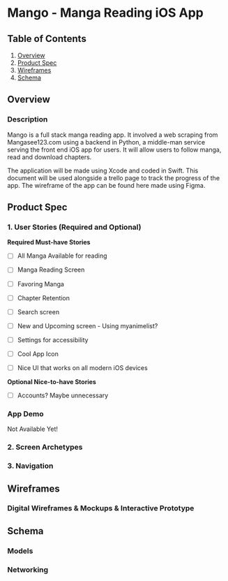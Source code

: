 # Mango - Manga Reading iOS App

## Table of Contents
1. [Overview](#Overview)
1. [Product Spec](#Product-Spec)
1. [Wireframes](#Wireframes)
2. [Schema](#Schema)

## Overview
### Description
Mango is a full stack manga reading app. It involved a web scraping from Mangasee123.com using a backend in Python, a middle-man service serving the front end iOS app for users. It will allow users to follow manga, read and download chapters.

The application will be made using Xcode and coded in Swift. This document will be used alongside a trello page to track the progress of the app. The wireframe of the app can be found here made using Figma.

## Product Spec

### 1. User Stories (Required and Optional)

**Required Must-have Stories**

- [ ] All Manga Available for reading
- [ ] Manga Reading Screen
- [ ] Favoring Manga
- [ ] Chapter Retention
- [ ] Search screen
- [ ] New and Upcoming screen - Using myanimelist?
- [ ] Settings for accessibility
- [ ] Cool App Icon
- [ ] Nice UI that works on all modern iOS devices


**Optional Nice-to-have Stories**

- [ ] Accounts? Maybe unnecessary
 
 ### App Demo
Not Available Yet!


### 2. Screen Archetypes



### 3. Navigation



## Wireframes
### Digital Wireframes & Mockups & Interactive Prototype


## Schema 
### Models
 
### Networking

